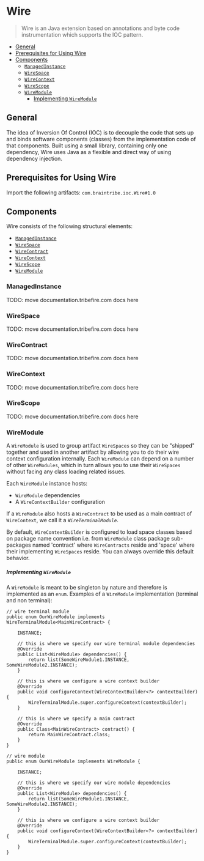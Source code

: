 # Wire

> Wire is an Java extension based on annotations and byte code instrumentation which supports the IOC pattern.

* [General](#general)
* [Prerequisites for Using Wire](#prerequisites-for-using-wire)
* [Components](#components)
	- [`ManagedInstance`](#managedinstance)
	- [`WireSpace`](#wirespace)
	- [`WireContext`](#wirecontext)
	- [`WireScope`](#wirescope)
	- [`WireModule`](#wiremodule)
		+ [Implementing `WireModule`](#implementing-wiremodule)


## General

The idea of Inversion Of Control (IOC) is to decouple the code that sets up and binds software components (classes) from the implementation code of that components. Built using a small library, containing only one dependency, Wire uses Java as a flexible and direct way of using dependency injection.

## Prerequisites for Using Wire

Import the following artifacts: `com.braintribe.ioc.Wire#1.0`

## Components

Wire consists of the following structural elements:

* [`ManagedInstance`](#managedinstance)
* [`WireSpace`](#wirespace)
* [`WireContract`](#wirecontract)
* [`WireContext`](#wirecontext)
* [`WireScope`](#wirescope)
* [`WireModule`](#wiremodule)

### ManagedInstance

TODO: move documentation.tribefire.com docs here

### WireSpace

TODO: move documentation.tribefire.com docs here

### WireContract

TODO: move documentation.tribefire.com docs here

### WireContext

TODO: move documentation.tribefire.com docs here

### WireScope

TODO: move documentation.tribefire.com docs here

### WireModule

A `WireModule` is used to group artifact `WireSpaces` so they can be "shipped" together and used in another artifact by allowing you to do their wire context configuration internally. 
Each `WireModule` can depend on a number of other `WireModules`, which in turn allows you to use their `WireSpaces` without facing any class loading related issues.

Each `WireModule` instance hosts:

* `WireModule` dependencies
* A `WireContextBuilder` configuration

If a `WireModule` also hosts a `WireContract` to be used as a main contract of `WireContext`, we call it a *`WireTerminalModule`*.

By default, `WireContextBuilder` is configured to load space classes based on package name convention i.e. from `WireModule` class package sub-packages named 'contract' where `WireContracts` reside and 'space' 
where their implementing `WireSpaces` reside. You can always override this default behavior.

##### Implementing `WireModule`

A `WireModule` is meant to be singleton by nature and therefore is implemented as an `enum`.
Examples of a `WireModule` implementation (terminal and non terminal):

```
// wire terminal module
public enum OurWireModule implements WireTerminalModule<MainWireContract> {

	INSTANCE;
	
	// this is where we specify our wire terminal module dependencies
	@Override
	public List<WireModule> dependencies() {
		return list(SomeWireModule1.INSTANCE, SomeWireModule2.INSTANCE);
	}
	
	// this is where we configure a wire context builder
	@Override
	public void configureContext(WireContextBuilder<?> contextBuilder) {
		WireTerminalModule.super.configureContext(contextBuilder);
	}
	
	// this is where we specify a main contract
	@Override
	public Class<MainWireContract> contract() {
		return MainWireContract.class;
	}
}

// wire module
public enum OurWireModule implements WireModule {

	INSTANCE;
	
	// this is where we specify our wire module dependencies
	@Override
	public List<WireModule> dependencies() {
		return list(SomeWireModule1.INSTANCE, SomeWireModule2.INSTANCE);
	}
	
	// this is where we configure a wire context builder
	@Override
	public void configureContext(WireContextBuilder<?> contextBuilder) {
		WireTerminalModule.super.configureContext(contextBuilder);
	}
}
```





